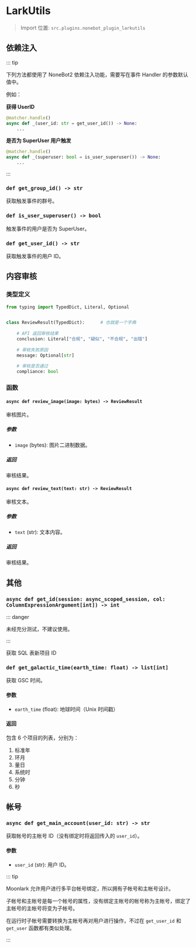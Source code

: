 # LarkUtils

> Import 位置: `src.plugins.nonebot_plugin_larkutils`

## 依赖注入

::: tip

下列方法都使用了 NoneBot2 依赖注入功能，需要写在事件 Handler 的参数默认值中。

例如：

**获得 UserID**

```python
@matcher.handle()
async def _(user_id: str = get_user_id()) -> None:
    ...
```

**是否为 SuperUser 用户触发**

```python
@matcher.handle()
async def _(superuser: bool = is_user_superuser()) -> None:
    ...
```

:::

### `def get_group_id() -> str`

获取触发事件的群号。

### `def is_user_superuser() -> bool`

触发事件的用户是否为 SuperUser。

### `def get_user_id() -> str`

获取触发事件的用户 ID。

## 内容审核

### 类型定义

```python
from typing import TypedDict, Literal, Optional


class ReviewResult(TypedDict):      # 也就是一个字典
    
    # API 返回审核结果
    conclusion: Literal["合规", "疑似", "不合规", "出错"]
    
    # 审核失败原因
    message: Optional[str]
    
    # 审核是否通过
    compliance: bool
```

### 函数

#### `async def review_image(image: bytes) -> ReviewResult`

审核图片。

##### 参数

- `image` (bytes): 图片二进制数据。

##### 返回

审核结果。

#### `async def review_text(text: str) -> ReviewResult`

审核文本。

##### 参数

- `text` (str): 文本内容。

##### 返回

审核结果。

## 其他

### `async def get_id(session: async_scoped_session, col: ColumnExpressionArgument[int]) -> int`

::: danger

未经充分测试，不建议使用。

:::

获取 SQL 表新项目 ID

### `def get_galactic_time(earth_time: float) -> list[int]`

获取 GSC 时间。

#### 参数

- `earth_time` (float): 地球时间（Unix 时间戳）

#### 返回

包含 6 个项目的列表，分别为：

1. 标准年
2. 环月
3. 量日
4. 系统时
5. 分钟
6. 秒

## 帐号

### `async def get_main_account(user_id: str) -> str`

获取帐号的主帐号 ID（没有绑定时将返回传入的 `user_id`）。

#### 参数

- `user_id` (str): 用户 ID。

::: tip

Moonlark 允许用户进行多平台帐号绑定，所以拥有子帐号和主帐号设计。

子帐号和主帐号是每一个帐号的属性，没有绑定主帐号的帐号称为主帐号，绑定了主帐号的主帐号将变为子帐号。

在运行时子帐号需要转换为主帐号再对用户进行操作，不过在 `get_user_id` 和 `get_user` 函数都有类似处理。

:::
